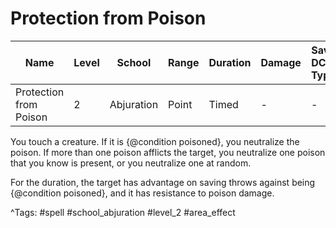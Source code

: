 # Protection from Poison

| Name | Level | School | Range | Duration | Damage | Save DC & Type |
|------|-------|--------|-------|----------|--------|----------------|
| Protection from Poison | 2 | Abjuration | Point | Timed | - | - |

You touch a creature. If it is {@condition poisoned}, you neutralize the poison. If more than one poison afflicts the target, you neutralize one poison that you know is present, or you neutralize one at random.

For the duration, the target has advantage on saving throws against being {@condition poisoned}, and it has resistance to poison damage.

^Tags: #spell #school_abjuration #level_2 #area_effect